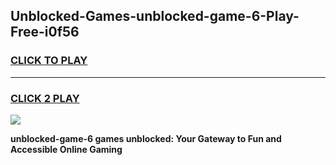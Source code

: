 
## Unblocked-Games-unblocked-game-6-Play-Free-i0f56
<h3>
<a href="https://premium76.site?title=unblocked-game-6&ref=10A">CLICK TO PLAY</a></h3>
<hr>

<h3>
<a href="https://premium76.site?title=unblocked-game-6&ref=10A">CLICK 2 PLAY</a>
  
</h3>

<a href="https://premium76.site?title=unblocked-game-6&ref=10A"><img src="https://clearcache.store/games.png"></a>


**unblocked-game-6 games unblocked: Your Gateway to Fun and Accessible Online Gaming**
